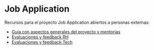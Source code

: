 # Job Application

Recursos para el proyecto Job Application abiertos a personas externas:

- [Guía con aspectos generales del proyecto y mentorías](./00-context/README.md)
- [Evaluaciones y feedback RH](./01-hr-mentoring/interviewer-guide/README.md)
- [Evaluaciones y feedback Tech](./02-tech-mentoring/interviewer-guide/README.md)
